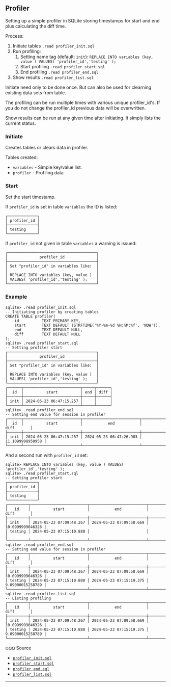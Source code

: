 ## Profiler

Setting up a simple profiler in SQLite storing timestamps for start and end plus calculating the diff time.

Process:
1. Initiate tables `.read profiler_init.sql`
2. Run profiling:
    1. Setting name tag (default: `ìnit`): `REPLACE INTO variables (key, value ) VALUES( 'profiler_id','testing' );`
    2. Start profiling  `.read profiler_start.sql`
    3. End profiling    `.read profiler_end.sql`
3. Show results      `.read profiler_list.sql`

Initiate need only to be done once. But can also be used for clearning existing data sets from table.

The profiling can be run multiple times with various unique profiler_id's. 
If you do not change the profiler_id previous data will be overwritten.

Show results can be run at any given time after initiating. It simply lists the current status.


### Initiate

Creates tables or clears data in profiler.

Tables created:
- `variables` - Simple key/value list.
- `profiler` - Profiling data

### Start

Set the start timestamp.

If `profiler_id` is set in table `variables` the ID is listed:

```console
┌─────────────┐
│ profiler_id │
├─────────────┤
│ testing     │
└─────────────┘
```

If `profiler_id` not given in table `variables` a warning is issued:

```console
┌───────────────────────────────────────┐
│              profiler_id              │
├───────────────────────────────────────┤
│ Set "profiler_id" in variables like:  │
│                                       │
│ REPLACE INTO variables (key, value )  │
│ VALUES( 'profiler_id','testing' );    │
└───────────────────────────────────────┘
```



### Example

```console
sqlite> .read profiler_init.sql
-- Initiating profiler by creating tables
CREATE TABLE profiler(
    id          TEXT PRIMARY KEY,
    start       TEXT DEFAULT (STRFTIME('%Y-%m-%d %H:%M:%f', 'NOW')),
    end         TEXT DEFAULT NULL,
    diff        TEXT DEFAULT NULL
);
sqlite> .read profiler_start.sql
-- Setting profiler start
┌───────────────────────────────────────┐
│              profiler_id              │
├───────────────────────────────────────┤
│ Set "profiler_id" in variables like:  │
│                                       │
│ REPLACE INTO variables (key, value )  │
│ VALUES( 'profiler_id','testing' );    │
└───────────────────────────────────────┘
┌──────┬─────────────────────────┬─────┬──────┐
│  id  │          start          │ end │ diff │
├──────┼─────────────────────────┼─────┼──────┤
│ init │ 2024-05-23 06:47:15.257 │     │      │
└──────┴─────────────────────────┴─────┴──────┘
sqlite> .read profiler_end.sql
-- Setting end value for session in profiler
┌──────┬─────────────────────────┬─────────────────────────┬──────────────────┐
│  id  │          start          │           end           │       diff       │
├──────┼─────────────────────────┼─────────────────────────┼──────────────────┤
│ init │ 2024-05-23 06:47:15.257 │ 2024-05-23 06:47:26.903 │ 11.1099998950958 │
└──────┴─────────────────────────┴─────────────────────────┴──────────────────┘
```

And a second run with `profiler_id` set:


```console
sqlite> REPLACE INTO variables (key, value ) VALUES( 'profiler_id','testing' );
sqlite> .read profiler_start.sql
-- Setting profiler start
┌─────────────┐
│ profiler_id │
├─────────────┤
│ testing     │
└─────────────┘
┌─────────┬─────────────────────────┬─────────────────────────┬──────────────────┐
│   id    │          start          │           end           │       diff       │
├─────────┼─────────────────────────┼─────────────────────────┼──────────────────┤
│ init    │ 2024-05-23 07:09:48.267 │ 2024-05-23 07:09:58.669 │ 10.0999999046326 │
│ testing │ 2024-05-23 07:15:10.880 │                         │                  │
└─────────┴─────────────────────────┴─────────────────────────┴──────────────────┘
sqlite> .read profiler_end.sql
-- Setting end value for session in profiler
┌─────────┬─────────────────────────┬─────────────────────────┬──────────────────┐
│   id    │          start          │           end           │       diff       │
├─────────┼─────────────────────────┼─────────────────────────┼──────────────────┤
│ init    │ 2024-05-23 07:09:48.267 │ 2024-05-23 07:09:58.669 │ 10.0999999046326 │
│ testing │ 2024-05-23 07:15:10.880 │ 2024-05-23 07:15:19.375 │ 9.09000015258789 │
└─────────┴─────────────────────────┴─────────────────────────┴──────────────────┘
sqlite> .read profiler_list.sql
-- Listing profiling
┌─────────┬─────────────────────────┬─────────────────────────┬──────────────────┐
│   id    │          start          │           end           │       diff       │
├─────────┼─────────────────────────┼─────────────────────────┼──────────────────┤
│ init    │ 2024-05-23 07:09:48.267 │ 2024-05-23 07:09:58.669 │ 10.0999999046326 │
│ testing │ 2024-05-23 07:15:10.880 │ 2024-05-23 07:15:19.375 │ 9.09000015258789 │
└─────────┴─────────────────────────┴─────────────────────────┴──────────────────┘
```


¤¤¤ Source

- [`profiler_init.sql`](profiler_init.sql)
- [`profiler_start.sql`](profiler_start.sql)
- [`profiler_end.sql`](profiler_end.sql)
- [`profiler_list.sql`](profiler_list.sql)

---
